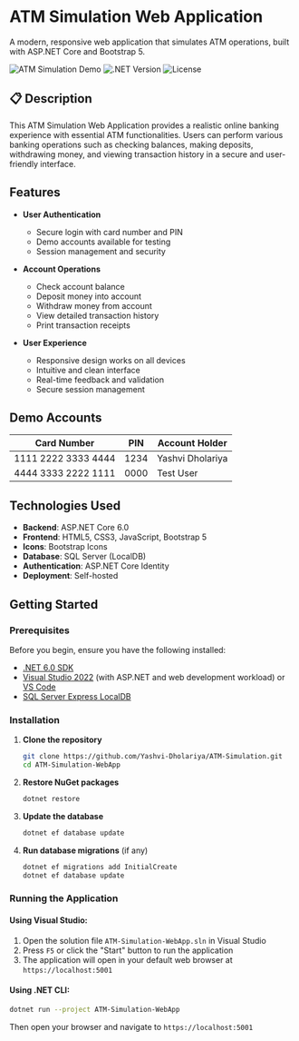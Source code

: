 # ATM Simulation Web Application

A modern, responsive web application that simulates ATM operations, built with ASP.NET Core and Bootstrap 5.

![ATM Simulation Demo](https://img.shields.io/badge/Status-Live-success)
![.NET Version](https://img.shields.io/badge/.NET-6.0-blue)
![License](https://img.shields.io/badge/License-MIT-green)

## 📋 Description

This ATM Simulation Web Application provides a realistic online banking experience with essential ATM functionalities. Users can perform various banking operations such as checking balances, making deposits, withdrawing money, and viewing transaction history in a secure and user-friendly interface.

## Features

- **User Authentication**
  - Secure login with card number and PIN
  - Demo accounts available for testing
  - Session management and security

- **Account Operations**
  - Check account balance
  - Deposit money into account
  - Withdraw money from account
  - View detailed transaction history
  - Print transaction receipts

- **User Experience**
  - Responsive design works on all devices
  - Intuitive and clean interface
  - Real-time feedback and validation
  - Secure session management

## Demo Accounts

| Card Number     | PIN  | Account Holder    |
|-----------------|------|-------------------|
| 1111 2222 3333 4444 | 1234 | Yashvi Dholariya |
| 4444 3333 2222 1111 | 0000 | Test User        |

## Technologies Used

- **Backend**: ASP.NET Core 6.0
- **Frontend**: HTML5, CSS3, JavaScript, Bootstrap 5
- **Icons**: Bootstrap Icons
- **Database**: SQL Server (LocalDB)
- **Authentication**: ASP.NET Core Identity
- **Deployment**: Self-hosted

## Getting Started

### Prerequisites

Before you begin, ensure you have the following installed:
- [.NET 6.0 SDK](https://dotnet.microsoft.com/download/dotnet/6.0)
- [Visual Studio 2022](https://visualstudio.microsoft.com/) (with ASP.NET and web development workload) or [VS Code](https://code.visualstudio.com/)
- [SQL Server Express LocalDB](https://docs.microsoft.com/en-us/sql/database-engine/configure-windows/sql-server-express-localdb)

### Installation

1. **Clone the repository**
   ```bash
   git clone https://github.com/Yashvi-Dholariya/ATM-Simulation.git
   cd ATM-Simulation-WebApp
   ```

2. **Restore NuGet packages**
   ```bash
   dotnet restore
   ```

3. **Update the database**
   ```bash
   dotnet ef database update
   ```
   
4. **Run database migrations** (if any)
   ```bash
   dotnet ef migrations add InitialCreate
   dotnet ef database update
   ```

### Running the Application

#### Using Visual Studio:
1. Open the solution file `ATM-Simulation-WebApp.sln` in Visual Studio
2. Press `F5` or click the "Start" button to run the application
3. The application will open in your default web browser at `https://localhost:5001`

#### Using .NET CLI:
```bash
dotnet run --project ATM-Simulation-WebApp
```
Then open your browser and navigate to `https://localhost:5001`
